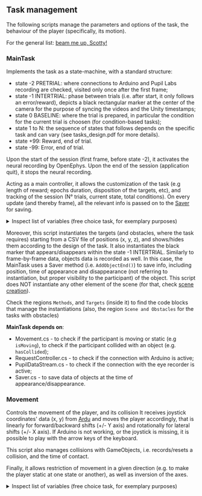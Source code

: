 ## Task management

The following scripts manage the parameters and options of the task, the behaviour of the player (specifically, its motion).

For the general list: [beam me up, Scotty!](../README.md)

### MainTask

Implements the task as a state-machine, with a standard structure:
- state -2 PRETRIAL: where connections to Arduino and Pupil Labs recording are checked, visited only once after the first frame;
- state -1 INTERTRIAL: phase between trials (i.e. after start, it only follows an error/reward), depicts a black rectangular marker at the center of the camera for the purpose of syncing the videos and the Unity timestamps;
- state 0 BASELINE: where the trial is prepared, in particular the condition for the current trial is choosen (for condition-based tasks);
- state 1 to N: the sequence of states that follows depends on the specific task and can vary (see tasks_design.pdf for more details).
- state +99: Reward, end of trial.
- state -99: Error, end of trial.

Upon the start of the session (first frame, before state -2), it activates the neural recording by OpenEphys. 
Upon the end of the session (application quit), it stops the neural recording.

Acting as a main controller, it allows the customization of the task (e.g length of reward; epochs duration, disposition of the targets, etc), and tracking of the session (N° trials, current state, total conditions). On every update (and thereby frame), all the relevant info is passed on to the [Saver](./Data_saving.md#Saver) for saving. 


<details>

<summary> Inspect list of variables (free choice task, for exemplary purposes) </summary>


**Mind that** only public fields can be customized in the Editor and are saved in the database session-specific entry.
Some fields are non-serialized so that they are not included in Json structure that is saved in the database (see [Saver](./Data_saving.md#Saver)).

```c#
    #region GameObjects and components

    [SerializeField]

    [HideInInspector]
    [Header("GameObjects and components")]

    // Cams
    [System.NonSerialized] Camera camM;
    [System.NonSerialized] Camera camL;
    [System.NonSerialized] Camera camR;

    // Pupil
    [System.NonSerialized] public PupilDataStream PupilDataStreamScript;
    private RequestController RequestControllerScript;
    private bool PupilDataConnessionStatus;

    // Game
    Rigidbody player_rb;
    [HideInInspector] GameObject environment;
    [HideInInspector] GameObject experiment;
    [HideInInspector] GameObject player;

    // Black pixels (for scripts syncing)
    private GameObject markerObject_M;
    private GameObject markerObject_R;
    private GameObject markerObject_L;

    #endregion

    #region Saving info

    [Header("Saving info")]
    public string MEF;
    public string path_to_data = "C:/Users/admin/Desktop/Registrazioni_VR/";
    [System.NonSerialized] public int lastIDFromDB;
    private string identifier;
    [HideInInspector] public int seed;
    [HideInInspector] public long starttime = 0;
    [HideInInspector] public int frame_number = 0;

    #endregion

    #region Reward info

    [Header("Reward")]
    public static int RewardLength = 50;
    [System.NonSerialized] private float RewardLength_in_sec = RewardLength / 1000f;
    public int reward_counter = 0;

    #endregion

    #region Trials Info

    [Header("Trials Info")]

    // Trials
    public int trials_win;
    public int trials_lose;
    [System.NonSerialized] public int current_trial;
    public int[] trials_for_target;
    public int trials_for_cond = 1;

    // States
    public int current_state;
    [System.NonSerialized] public int last_state;
    [System.NonSerialized] public string error_state;

    // Conditions
    private int randomIndex;
    public List<int> condition_list;
    [System.NonSerialized] public int current_condition;

    // Tracking events
    private float lastevent;
    private bool first_frame;

    // Moving timer
    private static bool isMoving = false;
    private static Diagnostics.Stopwatch stopwatch = new Diagnostics.Stopwatch();

    #endregion

    #region Target Info

    [Header("Target Info")]
    public string file_name_positions;
    public List<Vector3> target_positions = new List<Vector3>(); // --> List, because changes size during runtime
    public settingsEnum Target_settings = new settingsEnum();
    public enum settingsEnum
    {
        RandomThree,
        MiddleThree,
        Six,
        All
    };
    GameObject[] targets;
    [System.NonSerialized] public GameObject TargetPrefab;
    public Vector3 CorrectTargetCurrentPosition;

    // Materials
    [System.NonSerialized] public Material initial_grey;
    [System.NonSerialized] public Material red;
    [System.NonSerialized] public Material green_dot;
    [System.NonSerialized] public Material red_dot;
    [System.NonSerialized] public Material final_grey;
    [System.NonSerialized] public Material white;

    #endregion

    #region Epochs Info

    [Header("Epoches Info")]
    // Array, because is not changing size during the runtime
    public float[] FREE_timing = { 0.3f, 0.6f, 0.9f };
    public float[] DELAY_timing = { 0.3f, 0.6f, 0.9f };
    public float[] RT_timing = { 0.3f, 0.6f, 0.9f };

    private List<int> FREE_timing_list;
    private List<int> DELAY_timing_list;
    private List<int> RT_timing_list;

    public float BASELINE_duration = 2f;
    public float INTERTRIAL_duration = 2f;
    private float FREE_duration;
    private float DELAY_duration;
    private float RT_maxduration;
    public float MOVEMENT_maxduration = 6f;
    public float second_RT_maxduration = 2f;

    #endregion 

    #region Arduino Info

    [Header("Arduino Info")]
    [System.NonSerialized] public Ardu ardu;
    [System.NonSerialized] public float arduX;
    [System.NonSerialized] public float arduY;

    #endregion

    #region PupilLab Info

    [Header("PupilLab Info")]
    [System.NonSerialized] public Vector2 centerRightPupilPx = new Vector2(float.NaN, float.NaN);
    [System.NonSerialized] public Vector2 centerLeftPupilPx = new Vector2(float.NaN, float.NaN);
    [System.NonSerialized] public float diameterRight = float.NaN;
    [System.NonSerialized] public float diameterLeft = float.NaN;
    [System.NonSerialized] public bool pupilconnection;

    #endregion

```

</details>

Moreover, this script instantiates the targets (and obstacles, where the task requires) starting from a CSV file of positions (x, y, z), and shows/hides them according to the design of the task. It also instantiates the black marker that appears/disappears within the state -1 INTERTRIAL.
Similarly to frame-by-frame data, objects data is recorded as well. In this case, the MainTask uses a Saver method (i.e. `AddObjectEnd()`) to save info, including position, time of appearance and disappearance (not referring to instantiation, but proper visibility to the participant) of the object.
This script does NOT instantiate any other element of the scene (for that, check [scene creation](./Scene_creation.md)).

Check the regions `Methods`, and `Targets` (inside it) to find the code blocks that manage the instantiations (also, the region `Scene and Obstacles` for the tasks with obstacles)

**MainTask depends on**:
- Movement.cs - to check if the participant is moving or static (e.g `isMoving`), to check if the participant collided with an object (e.g. `hasCollided`);
- RequestController.cs - to check if the connection with Arduino is active;
- PupilDataStream.cs - to check if the connection with the eye recorder is active;
- Saver.cs - to save data of objects at the time of appearance/disappearance.

### Movement

Controls the movement of the player, and its collision 
It receives joystick coordinates' data (x, y) from [Ardu](https://github.com/fattorilab/vr-navigation-tasks/blob/main/Docs/scripts_docs/Connection_to_setup.md#ardu) and moves the player accordingly, that is linearly for forward/backward shifts (+/- Y axis) and rotationally for lateral shifts (+/- X axis). If Arduino is not working, or the joystick is missing, it is possible to play with the arrow keys of the keyboard.

This script also manages collisions with GameObjects, i.e. records/resets a collision, and the time of contact.

Finally, it allows restriction of movement in a given direction (e.g. to make the player static at one state or another), as well as inversion of the axes.

<details>

<summary> Inspect list of variables (free choice task, for exemplary purposes) </summary>

```c#
    #region Variables Declaration

    // Time vars
    public float presstime = 0;
    float lastTimeStatic;
    public float speed;

    // Movement vars
    Vector3 CamPosition;
    Vector3 CamRotation;
    float arduX = 0;
    float arduY = 0;

    // Control movement vars
    public float restrict_horizontal = 1;
    public float restrict_backwards = 1;
    public float restrict_forwards = 1;
    [System.NonSerialized] public bool keypressed = false;
    
    // Axes inversion
    public bool reverse_Xaxis;
    public bool reverse_Yaxis;
    int x_inversion = 1;
    int y_inversion = 1;

    // GameObjects
    GameObject experiment;
    Rigidbody rb;
    GameObject target;

    // Collisions
    [System.NonSerialized] public bool HasCollided = false;
    [System.NonSerialized] public float CollisionTime = 0f;
    [System.NonSerialized] public GameObject CollidedObject;
    private Vector3 lastPosition;

    #endregion
```

<details>

**Movement depends on**:
- Ardu.cs - to receive joystick data;

